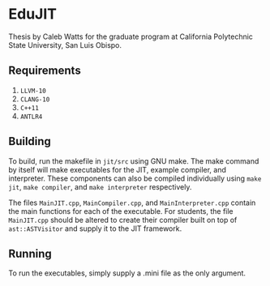 # EduJIT

Thesis by Caleb Watts for the graduate program at California Polytechnic State University, San Luis Obispo.

## Requirements

1. `LLVM-10`
2. `CLANG-10`
3. `C++11`
2. `ANTLR4`

## Building

To build, run the makefile in `jit/src` using GNU make. The make command by itself will make executables for the JIT, example compiler, and interpreter. These components can also be compiled individually using `make jit`, `make compiler`, and `make interpreter` respectively.

The files `MainJIT.cpp`, `MainCompiler.cpp`, and `MainInterpreter.cpp` contain the main functions for each of the executable. For students, the file `MainJIT.cpp` should be altered to create their compiler built on top of `ast::ASTVisitor` and supply it to the JIT framework.

## Running

To run the executables, simply supply a .mini file as the only argument.